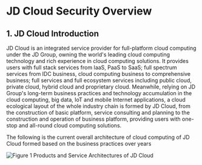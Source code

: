 # JD Cloud Security Overview

## 1. JD Cloud Introduction 

JD Cloud is an integrated service provider for full-platform cloud computing under the JD Group, owning the world's leading cloud computing technology and rich experience in cloud computing solutions. It provides users with full stack services from IaaS, PaaS to SaaS; full spectrum services from IDC business, cloud computing business to comprehensive business; full services and full ecosystem services including public cloud, private cloud, hybrid cloud and proprietary cloud. Meanwhile, relying on JD Group's long-term business practices and technology accumulation in the cloud computing, big data, IoT and mobile Internet applications, a cloud ecological layout of the whole industry chain is formed by JD Cloud, from the construction of basic platform, service consulting and planning to the construction and operation of business platform, providing users with one-stop and all-round cloud computing solutions.

The following is the current overall architecture of cloud computing of JD Cloud formed based on the business practices over years

![Figure 1 Products and Service Architectures of JD Cloud](https://github.com/jdcloudcom/cn/blob/edit/image/Security-Information/product3.jpg)

